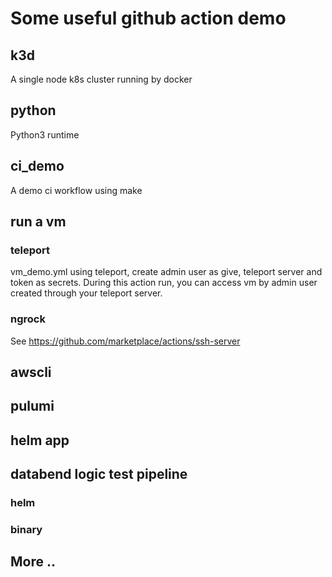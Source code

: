 # Some useful github action demo

## k3d
A single node k8s cluster running by docker

## python
Python3 runtime 

## ci_demo
A demo ci workflow using make

## run a vm

### teleport
vm_demo.yml using teleport, create admin user as give, teleport server and token as secrets. During this action run, you 
can access vm by admin user created through your teleport server.

### ngrock
See https://github.com/marketplace/actions/ssh-server

## awscli

## pulumi

## helm app

## databend logic test pipeline

### helm

### binary

## More ..
